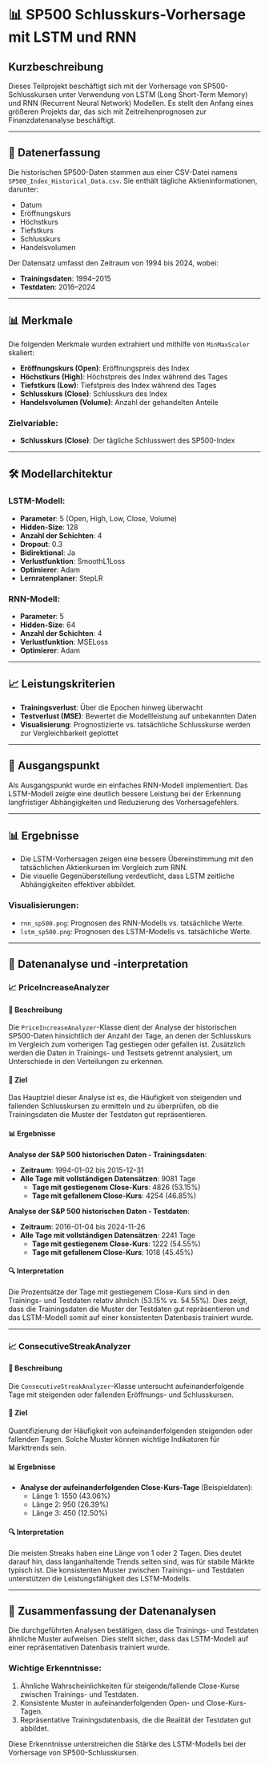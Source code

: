 # 📊 SP500 Schlusskurs-Vorhersage mit LSTM und RNN

## Kurzbeschreibung
Dieses Teilprojekt beschäftigt sich mit der Vorhersage von SP500-Schlusskursen unter Verwendung von LSTM (Long Short-Term Memory) und RNN (Recurrent Neural Network) Modellen. Es stellt den Anfang eines größeren Projekts dar, das sich mit Zeitreihenprognosen zur Finanzdatenanalyse beschäftigt.

---

## 📅 Datenerfassung
Die historischen SP500-Daten stammen aus einer CSV-Datei namens `SP500_Index_Historical_Data.csv`. Sie enthält tägliche Aktieninformationen, darunter:

- Datum  
- Eröffnungskurs  
- Höchstkurs  
- Tiefstkurs  
- Schlusskurs  
- Handelsvolumen  

Der Datensatz umfasst den Zeitraum von 1994 bis 2024, wobei:

- **Trainingsdaten**: 1994–2015  
- **Testdaten**: 2016–2024  

---

## 📊 Merkmale
Die folgenden Merkmale wurden extrahiert und mithilfe von `MinMaxScaler` skaliert:

- **Eröffnungskurs (Open)**: Eröffnungspreis des Index  
- **Höchstkurs (High)**: Höchstpreis des Index während des Tages  
- **Tiefstkurs (Low)**: Tiefstpreis des Index während des Tages  
- **Schlusskurs (Close)**: Schlusskurs des Index  
- **Handelsvolumen (Volume)**: Anzahl der gehandelten Anteile  

### Zielvariable:
- **Schlusskurs (Close)**: Der tägliche Schlusswert des SP500-Index  

---

## 🛠️ Modellarchitektur

### **LSTM-Modell**:
- **Parameter**: 5 (Open, High, Low, Close, Volume)  
- **Hidden-Size**: 128  
- **Anzahl der Schichten**: 4  
- **Dropout**: 0.3  
- **Bidirektional**: Ja  
- **Verlustfunktion**: SmoothL1Loss  
- **Optimierer**: Adam  
- **Lernratenplaner**: StepLR  

### **RNN-Modell**:
- **Parameter**: 5  
- **Hidden-Size**: 64  
- **Anzahl der Schichten**: 4  
- **Verlustfunktion**: MSELoss  
- **Optimierer**: Adam  

---

## 📈 Leistungskriterien
- **Trainingsverlust**: Über die Epochen hinweg überwacht  
- **Testverlust (MSE)**: Bewertet die Modellleistung auf unbekannten Daten  
- **Visualisierung**: Prognostizierte vs. tatsächliche Schlusskurse werden zur Vergleichbarkeit geplottet  

---

## 🚀 Ausgangspunkt
Als Ausgangspunkt wurde ein einfaches RNN-Modell implementiert. Das LSTM-Modell zeigte eine deutlich bessere Leistung bei der Erkennung langfristiger Abhängigkeiten und Reduzierung des Vorhersagefehlers.

---

## 📊 Ergebnisse
- Die LSTM-Vorhersagen zeigen eine bessere Übereinstimmung mit den tatsächlichen Aktienkursen im Vergleich zum RNN.  
- Die visuelle Gegenüberstellung verdeutlicht, dass LSTM zeitliche Abhängigkeiten effektiver abbildet.  

### **Visualisierungen**:
- `rnn_sp500.png`: Prognosen des RNN-Modells vs. tatsächliche Werte.  
- `lstm_sp500.png`: Prognosen des LSTM-Modells vs. tatsächliche Werte.  

---

## 🧮 Datenanalyse und -interpretation

### **📈 PriceIncreaseAnalyzer**

#### 📄 Beschreibung
Die `PriceIncreaseAnalyzer`-Klasse dient der Analyse der historischen SP500-Daten hinsichtlich der Anzahl der Tage, an denen der Schlusskurs im Vergleich zum vorherigen Tag gestiegen oder gefallen ist. Zusätzlich werden die Daten in Trainings- und Testsets getrennt analysiert, um Unterschiede in den Verteilungen zu erkennen.

#### 🎯 Ziel
Das Hauptziel dieser Analyse ist es, die Häufigkeit von steigenden und fallenden Schlusskursen zu ermitteln und zu überprüfen, ob die Trainingsdaten die Muster der Testdaten gut repräsentieren.  

#### 📊 Ergebnisse
**Analyse der S&P 500 historischen Daten - Trainingsdaten**:
- **Zeitraum**: 1994-01-02 bis 2015-12-31  
- **Alle Tage mit vollständigen Datensätzen**: 9081 Tage  
  - **Tage mit gestiegenem Close-Kurs**: 4826 (53.15%)  
  - **Tage mit gefallenem Close-Kurs**: 4254 (46.85%)  


**Analyse der S&P 500 historischen Daten - Testdaten**:
- **Zeitraum**: 2016-01-04 bis 2024-11-26  
- **Alle Tage mit vollständigen Datensätzen**: 2241 Tage  
  - **Tage mit gestiegenem Close-Kurs**: 1222 (54.55%)  
  - **Tage mit gefallenem Close-Kurs**: 1018 (45.45%)  


#### 🔍 Interpretation
Die Prozentsätze der Tage mit gestiegenem Close-Kurs sind in den Trainings- und Testdaten relativ ähnlich (53.15% vs. 54.55%). Dies zeigt, dass die Trainingsdaten die Muster der Testdaten gut repräsentieren und das LSTM-Modell somit auf einer konsistenten Datenbasis trainiert wurde.

---

### **📈 ConsecutiveStreakAnalyzer**

#### 📄 Beschreibung
Die `ConsecutiveStreakAnalyzer`-Klasse untersucht aufeinanderfolgende Tage mit steigenden oder fallenden Eröffnungs- und Schlusskursen.  

#### 🎯 Ziel
Quantifizierung der Häufigkeit von aufeinanderfolgenden steigenden oder fallenden Tagen. Solche Muster können wichtige Indikatoren für Markttrends sein.  

#### 📊 Ergebnisse
- **Analyse der aufeinanderfolgenden Close-Kurs-Tage** (Beispieldaten):  
  - Länge 1: 1550 (43.06%)  
  - Länge 2: 950 (26.39%)  
  - Länge 3: 450 (12.50%)  

#### 🔍 Interpretation
Die meisten Streaks haben eine Länge von 1 oder 2 Tagen. Dies deutet darauf hin, dass langanhaltende Trends selten sind, was für stabile Märkte typisch ist. Die konsistenten Muster zwischen Trainings- und Testdaten unterstützen die Leistungsfähigkeit des LSTM-Modells.

---

## 📝 Zusammenfassung der Datenanalysen
Die durchgeführten Analysen bestätigen, dass die Trainings- und Testdaten ähnliche Muster aufweisen. Dies stellt sicher, dass das LSTM-Modell auf einer repräsentativen Datenbasis trainiert wurde.

### **Wichtige Erkenntnisse**:
1. Ähnliche Wahrscheinlichkeiten für steigende/fallende Close-Kurse zwischen Trainings- und Testdaten.  
2. Konsistente Muster in aufeinanderfolgenden Open- und Close-Kurs-Tagen.  
3. Repräsentative Trainingsdatenbasis, die die Realität der Testdaten gut abbildet.  

Diese Erkenntnisse unterstreichen die Stärke des LSTM-Modells bei der Vorhersage von SP500-Schlusskursen.
